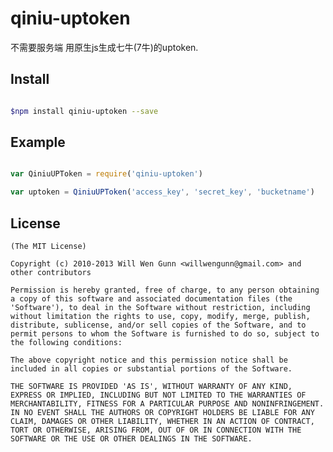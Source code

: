 # qiniu-uptoken
不需要服务端 用原生js生成七牛(7牛)的uptoken.

## Install

``` bash

$npm install qiniu-uptoken --save

```

## Example


``` javascript

var QiniuUPToken = require('qiniu-uptoken')

var uptoken = QiniuUPToken('access_key', 'secret_key', 'bucketname')

```

## License 

    (The MIT License)

    Copyright (c) 2010-2013 Will Wen Gunn <willwengunn@gmail.com> and other contributors

    Permission is hereby granted, free of charge, to any person obtaining
    a copy of this software and associated documentation files (the
    'Software'), to deal in the Software without restriction, including
    without limitation the rights to use, copy, modify, merge, publish,
    distribute, sublicense, and/or sell copies of the Software, and to
    permit persons to whom the Software is furnished to do so, subject to
    the following conditions:

    The above copyright notice and this permission notice shall be
    included in all copies or substantial portions of the Software.

    THE SOFTWARE IS PROVIDED 'AS IS', WITHOUT WARRANTY OF ANY KIND,
    EXPRESS OR IMPLIED, INCLUDING BUT NOT LIMITED TO THE WARRANTIES OF
    MERCHANTABILITY, FITNESS FOR A PARTICULAR PURPOSE AND NONINFRINGEMENT.
    IN NO EVENT SHALL THE AUTHORS OR COPYRIGHT HOLDERS BE LIABLE FOR ANY
    CLAIM, DAMAGES OR OTHER LIABILITY, WHETHER IN AN ACTION OF CONTRACT,
    TORT OR OTHERWISE, ARISING FROM, OUT OF OR IN CONNECTION WITH THE
    SOFTWARE OR THE USE OR OTHER DEALINGS IN THE SOFTWARE.
